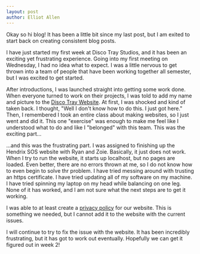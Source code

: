 ```yaml
---
layout: post
author: Elliot Allen
---
```


Okay so hi blog! It has been a little bit since my last post, but I am exited to start back on creating consistent blog posts. 

I have just started my first week at Disco Tray Studios, and it has been an exciting yet frustrating experience. Going into my first meeting on Wednesday, I had no idea what to expect. I was a little nervous to get thrown into a team of people that have been working together all semester, but I was excited to get started. 

After introductions, I was launched straight into getting some work done. When everyone turned to work on their projects, I was told to add my name and picture to the [Disco Tray Website](https://discotraystudios.github.io). At first, I was shocked and kind of taken back. I thought, "Well I don't know how to do this. I just got here." Then, I remembered I took an entire class about making websites, so I just went and did it. This one "exercise" was enough to make me feel like I understood what to do and like I "belonged" with this team. This was the exciting part...

...and this was the frustrating part. I was assigned to finishing up the Hendrix SOS website with Ryan and Zoie. Basically, it just does not work. When I try to run the website, it starts up localhost, but no pages are loaded. Even better, there are no errors thrown at me, so I do not know how to even begin to solve thr problem. I have tried messing around with trusting an https certificate. I have tried updating all of my software on my machine. I have tried spinning my laptop on my head while balancing on one leg. None of it has worked, and I am not sure what the next steps are to get it working.

I was able to at least create a [privacy policy](https://app.termsfeed.com/download/237aa97b-d09c-44c0-b167-567ab24838ec) for our website. This is something we needed, but I cannot add it to the website with the current issues. 

I will continue to try to fix the issue with the website. It has been incredibly frustrating, but it has got to work out eventually. Hopefully we can get it figured out in week 2!